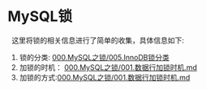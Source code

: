 # MySQL锁
&nbsp;&nbsp;这里将锁的相关信息进行了简单的收集，具体信息如下:
1. 锁的分类: [000.MySQL之锁/005.InnoDB锁分类](../000.MySQL之锁/005.InnoDB锁分类)
2. 加锁的时机： [000.MySQL之锁/001.数据行加锁时机.md](./000.MySQL之锁/001.数据行加锁时机.md)
3. 加锁的方式:[000.MySQL之锁/001.数据行加锁时机.md](./000.MySQL之锁/001.数据行加锁时机.md)
